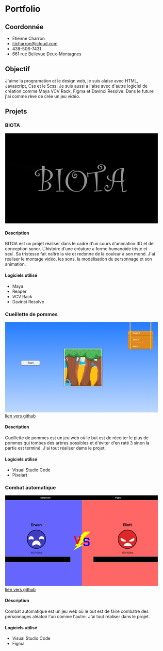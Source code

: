 # Portfolio

## Coordonnée
- Étienne Charron
- iticharron@icloud.com
- 438-506-7431
- 661 rue Bellevue Deux-Montagnes

## Objectif
J'aime la programation et le design web, je suis alaise avec HTML, Javascript, Css et le Scss. Je suis aussi a l'aise avec d'autre logiciel de création comme Maya VCV Rack, Figma et Davinci Resolve. Dans le future j'ai comme rêve de crée un jeu vidéo.  

## Projets

### BIOTA
[![image du jeu de BIOTA](images/biota.png)](https://www.youtube.com/watch?v=TYIZgZ5-SGg&t=2s)
#### Description
BITOA est un projet réaliser dans le cadre d'un cours d'animation 3D et de conception sonor. L'histoire d'une créature a forme humanoïde triste et seul. Sa tristesse fait naître la vie et redonne de la couleur à son mond. J'ai réaliser le montage vidéo, les sons, la modélisation du personnage et son animation.
#### Logiciels utilisé
- Maya
- Reaper
- VCV Rack
- Davinci Resolve
 

### Cueillette de pommes
[![image du jeu de cueillete de pomme](images/cueillette_pommes.png)](https://etennecharron.github.io/jeu_cueillette_pommes/)
[lien vers github](https://github.com/etennecharron/jeu_cueillette_pommes)
#### Description
Cueillette de pommes est un jeu web où le but est de récolter le plus de pommes qui tombes des arbres possibles et d'éviter d'en raté 3 sinon la partie est terminé. J'ai tout réaliser dams le projet.
#### Logiciels utilisé
- Visual Studio Code
- Pixelart

### Combat automatique
[![image du jeu Combat automatique](images/bataille_automatique.png)](https://etennecharron.github.io/combat_automatique/)
[lien vers github](https://github.com/etennecharron/combat_automatique)
#### Déscription
Combat automatique est un jeu web où le but est de faire combatre des personnages aléatoir l'un comme l'autre. J'ai tout réaliser dans le projet.
#### Logiciels utilisé
- Visual Studio Code
- Figma




